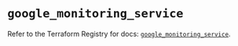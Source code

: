 # `google_monitoring_service`

Refer to the Terraform Registry for docs: [`google_monitoring_service`](https://registry.terraform.io/providers/hashicorp/google-beta/5.29.1/docs/resources/google_monitoring_service).

